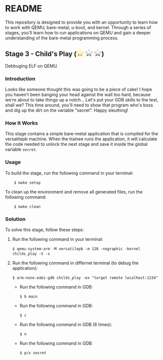 # README

This repository is designed to provide you with an opportunity to learn how to work with QEMU, bare-metal, u-boot, and kernel. Through a series of stages, you'll learn how to run applications on QEMU and gain a deeper understanding of the bare-metal programming process.

## Stage 3 - Child's Play (![](../../resources/star.png) ![](../../resources/bstar.png) ![](../../resources/bstar.png))

Debbuging ELF on QEMU.

### Introduction

Looks like someone thought this was going to be a piece of cake!
I hope you haven't been banging your head against the wall too hard, because we're about to take things up a notch...
Let's put your GDB skills to the test, shall we? 
This time around, you'll need to show that program who's boss and dig up the dirt on the variable "secret". 
Happy sleuthing!

### How It Works

This stage contains a simple bare-metal application that is compiled for the versatilepb machine. When the trainee runs the application, it will calculate the code needed to unlock the next stage and save it inside the global variable `secret`.

### Usage

To build the stage, run the following command in your terminal:
```
    $ make setup
```

To clean up the environment and remove all generated files, run the following command:
```
    $ make clean
```

### Solution

To solve this stage, follow these steps:

1. Run the following command in your terminal:

    ```
    $ qemu-system-arm -M versatilepb -m 128 -nographic -kernel childs_play -S -s
    ```

2. Run the following command in differnet terminal (to debug the application):

    ```
    $ arm-none-eabi-gdb childs_play -ex "target remote localhost:1234"
    ```

    - Run the following command in GDB:

        ```
        $ b main
        ```

    - Run the following command in GDB:

        ```
        $ c
        ```

    - Run the following command in GDB (6 times):

        ```
        $ n
        ```

    - Run the following command in GDB:

        ```
        $ p/x secret
        ```
